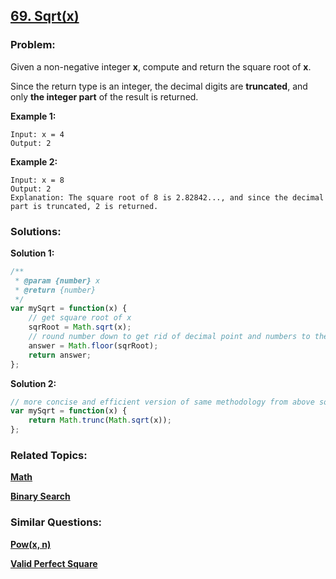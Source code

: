 ## [69. Sqrt(x)](https://leetcode.com/problems/sqrtx/)

### Problem:

Given a non-negative integer **x**, compute and return the square root of **x**.

Since the return type is an integer, the decimal digits are **truncated**, and only **the integer part** of the result is returned.

**Example 1:**

```
Input: x = 4
Output: 2
```

**Example 2:**

```
Input: x = 8
Output: 2
Explanation: The square root of 8 is 2.82842..., and since the decimal part is truncated, 2 is returned.
```

### Solutions:

**Solution 1:**

```javascript
/**
 * @param {number} x
 * @return {number}
 */
var mySqrt = function(x) {
    // get square root of x
    sqrRoot = Math.sqrt(x);
    // round number down to get rid of decimal point and numbers to the right of it
    answer = Math.floor(sqrRoot);
    return answer;
};
```

**Solution 2:**

```javascript
// more concise and efficient version of same methodology from above solution
var mySqrt = function(x) {
    return Math.trunc(Math.sqrt(x));
};
```

### Related Topics:

**[Math](https://leetcode.com/tag/math/)**

**[Binary Search](https://leetcode.com/tag/binary-search/)**

### Similar Questions:

**[Pow(x, n)](https://leetcode.com/problems/powx-n/)**

**[Valid Perfect Square](https://leetcode.com/problems/valid-perfect-square/)**